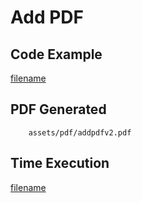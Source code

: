 # Add PDF

## Code Example
[filename](../../assets/examples/mergepdf/v2/main.go  ':include :type=code')


## PDF Generated
```pdf
	assets/pdf/addpdfv2.pdf
```

## Time Execution
[filename](../../assets/text/addpdfv2.txt  ':include :type=code')